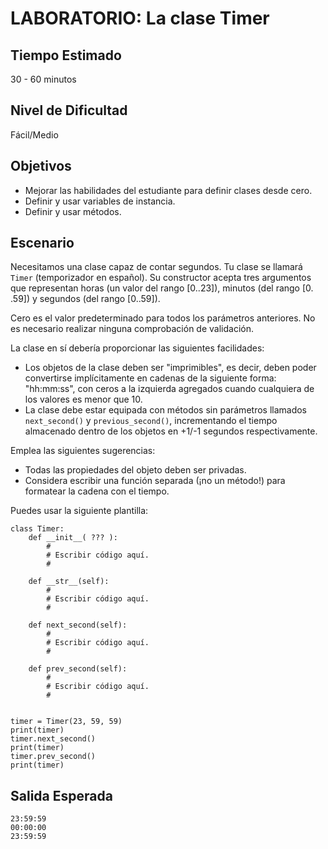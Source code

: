 # LABORATORIO: La clase Timer

## Tiempo Estimado

30 - 60 minutos

## Nivel de Dificultad

Fácil/Medio

## Objetivos

* Mejorar las habilidades del estudiante para definir clases desde cero.
* Definir y usar variables de instancia.
* Definir y usar métodos.

## Escenario

Necesitamos una clase capaz de contar segundos. Tu clase se llamará `Timer` (temporizador en español). Su constructor acepta tres argumentos que representan horas (un valor del rango [0..23]), minutos (del rango [0. .59]) y segundos (del rango [0..59]).

Cero es el valor predeterminado para todos los parámetros anteriores. No es necesario realizar ninguna comprobación de validación.

La clase en sí debería proporcionar las siguientes facilidades:

* Los objetos de la clase deben ser "imprimibles", es decir, deben poder convertirse implícitamente en cadenas de la siguiente forma: "hh:mm:ss", con ceros a la izquierda agregados cuando cualquiera de los valores es menor que 10. 
* La clase debe estar equipada con métodos sin parámetros llamados `next_second()` y `previous_second()`, incrementando el tiempo almacenado dentro de los objetos en +1/-1 segundos respectivamente.

Emplea las siguientes sugerencias:

* Todas las propiedades del objeto deben ser privadas.
* Considera escribir una función separada (¡no un método!) para formatear la cadena con el tiempo.

Puedes usar la siguiente plantilla:

```
class Timer:
    def __init__( ??? ):
        #
        # Escribir código aquí.
        #

    def __str__(self):
        #
        # Escribir código aquí.
        #

    def next_second(self):
        #
        # Escribir código aquí.
        #

    def prev_second(self):
        #
        # Escribir código aquí.
        #


timer = Timer(23, 59, 59)
print(timer)
timer.next_second()
print(timer)
timer.prev_second()
print(timer)
```

## Salida Esperada

```
23:59:59
00:00:00
23:59:59
```

